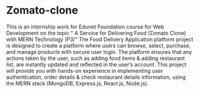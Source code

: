# Zomato-clone
This is an internship work for Edunet Foundation course for Web Development on the topic " A Service for Delivering Food (Zomato Clone) with MERN Technology (P3)"
The Food Delivery Application platform project is designed to create a platform where users can browse, select, purchase, and manage products with secure user login. The platform ensures that any actions taken by the user, such as adding food items & adding restaurant list, are instantly updated and reflected in the user’s account. This project will provide you with hands-on experience in implementing user authentication, order details & check restaurant details information, using the MERN stack (MongoDB, Express.js, React.js, Node.js).
